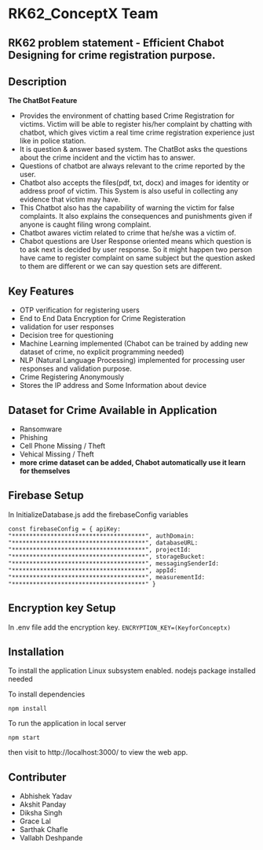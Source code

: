 # RK62_ConceptX Team
## RK62 problem statement - Efficient Chabot Designing for crime registration purpose.

## Description
**The ChatBot Feature**
- Provides the environment of chatting based Crime Registration for victims. Victim will be able to register his/her complaint by chatting with chatbot, which gives victim a real time crime registration experience just like in police station.  
- It is question & answer based system. The ChatBot asks the questions about the crime incident and the victim has to answer.
- Questions of chatbot are always relevant to the crime reported by the user.
- Chatbot also accepts the files(pdf, txt, docx) and images for identity or address proof of victim. This System is also useful in collecting any evidence that victim may have.
- This Chatbot also has the capability of warning the victim for false complaints. It also explains the consequences and punishments given if anyone is caught filing wrong complaint.   
- Chatbot awares victim related to crime that he/she was a victim of.
- Chabot questions are User Response oriented means which question is to ask next is decided by user response. So it might happen two person have came to register complaint on same subject  but the question asked to them  are different or we can say question sets are different.

## Key Features
- OTP verification for registering users
- End to End Data Encryption for Crime Registeration
- validation for user responses
- Decision tree for questioning
- Machine Learning implemented (Chabot can be trained by adding new dataset of crime, no explicit programming needed)
- NLP (Natural Language Processing) implemented for processing user responses and validation purpose.
- Crime Registering Anonymously
- Stores the IP address and Some Information about device

## Dataset for Crime Available in Application
- Ransomware
- Phishing
- Cell Phone Missing / Theft
- Vehical Missing / Theft
- **more crime dataset can be added, Chabot automatically use it learn for themselves** 

## Firebase Setup
In InitializeDatabase.js
add the firebaseConfig variables

`const firebaseConfig = {
    apiKey: "**************************************",
    authDomain:  "**************************************",
    databaseURL:  "**************************************",
    projectId:  "**************************************",
    storageBucket:  "**************************************",
    messagingSenderId:  "**************************************",
    appId:  "**************************************",
    measurementId:  "**************************************"
}`

## Encryption key Setup
In .env file
add the encryption key.
`ENCRYPTION_KEY=(KeyforConceptx)`

## Installation
To install the application Linux subsystem enabled. 
nodejs package installed needed

To install dependencies

`npm install`

To run the application in local server 

`npm start`

then visit to http://localhost:3000/ to view the web app.

## Contributer
- Abhishek Yadav
- Akshit Panday
- Diksha Singh
- Grace Lal
- Sarthak Chafle
- Vallabh Deshpande



